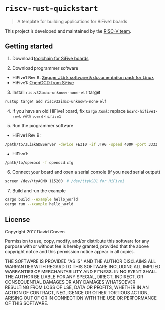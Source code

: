 # `riscv-rust-quickstart`

> A template for building applications for HiFive1 boards

This project is developed and maintained by the [RISC-V team][team].

## Getting started

1. Download [toolchain for SiFive boards](https://static.dev.sifive.com/dev-tools/riscv64-unknown-elf-gcc-8.1.0-2019.01.0-x86_64-linux-ubuntu14.tar.gz)

2. Download programmer software
  * HiFive1 Rev B: [Segger JLink software & documentation pack for Linux](https://www.segger.com/downloads/jlink/)
  * HiFive1: [OpenOCD from SiFive](https://static.dev.sifive.com/dev-tools/riscv-openocd-0.10.0-2019.02.0-x86_64-linux-ubuntu14.tar.gz)

3. Install `riscv32imac-unknown-none-elf` target
```sh
rustup target add riscv32imac-unknown-none-elf
```

4. If you have an old HiFive1 board, fix `Cargo.toml`: replace `board-hifive1-revb` with `board-hifive1`

5. Run the programmer software
  * HiFive1 Rev B:
```sh
/path/to/JLinkGDBServer -device FE310 -if JTAG -speed 4000 -port 3333
```
  * HiFive1:
```sh
/path/to/openocd -f openocd.cfg
```

6. Connect your board and open a serial console (if you need serial output)
```sh
screen /dev/ttyACM0 115200  # /dev/ttyUSB1 for HiFive1
```

7. Build and run the example
```sh
cargo build --example hello_world
cargo run --example hello_world
```


## License
Copyright 2017 David Craven

Permission to use, copy, modify, and/or distribute this software for any purpose
with or without fee is hereby granted, provided that the above copyright notice
and this permission notice appear in all copies.

THE SOFTWARE IS PROVIDED "AS IS" AND THE AUTHOR DISCLAIMS ALL WARRANTIES WITH
REGARD TO THIS SOFTWARE INCLUDING ALL IMPLIED WARRANTIES OF MERCHANTABILITY AND
FITNESS. IN NO EVENT SHALL THE AUTHOR BE LIABLE FOR ANY SPECIAL, DIRECT,
INDIRECT, OR CONSEQUENTIAL DAMAGES OR ANY DAMAGES WHATSOEVER RESULTING FROM LOSS
OF USE, DATA OR PROFITS, WHETHER IN AN ACTION OF CONTRACT, NEGLIGENCE OR OTHER
TORTIOUS ACTION, ARISING OUT OF OR IN CONNECTION WITH THE USE OR PERFORMANCE OF
THIS SOFTWARE.

[team]: https://github.com/rust-embedded/wg#the-riscv-team
